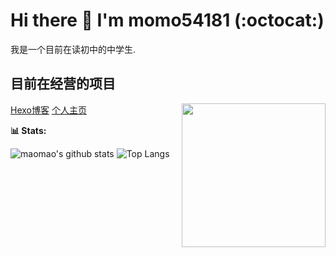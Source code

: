 # Hi there 👋 I'm momo54181 (:octocat:)
我是一个目前在读初中的中学生.
## 目前在经营的项目
<img align='right' src="https://moimger.moudio.top/img/me.jpg" width="230">
<a href="https://blog.moudio.top">Hexo博客</a>
<a href="https://www.moudio.top">个人主页</a>

**📊 Stats:**

![maomao's github stats](https://github-readme-stats.vercel.app/api?username=momo54181&show_icons=true&hide_title=true&count_private=true)
![Top Langs](https://github-readme-stats.vercel.app/api/top-langs/?username=momo54181&layout=compact)
